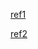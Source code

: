 
[ref1](http://www.cse.unsw.edu.au/~cs3411/16s1/tut/sol/wk03sol.html)

[ref2](https://wiresharklabs.wordpress.com/2013/10/14/chapter-3-hw-2/)

